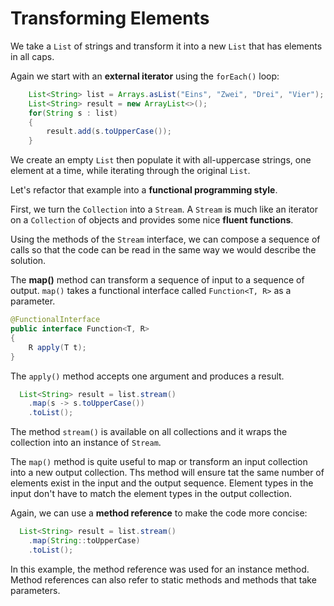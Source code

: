 # Transforming Elements

We take a `List` of strings and transform it into a new `List`
that has elements in all caps.

Again we start with an **external iterator** using the `forEach()` loop:

```Java
    List<String> list = Arrays.asList("Eins", "Zwei", "Drei", "Vier");
    List<String> result = new ArrayList<>();
    for(String s : list)
    {
        result.add(s.toUpperCase());
    }
```
We create an empty `List` then populate it with all-uppercase strings,
one element at a time, while iterating through the original `List`.

Let's refactor that example into a **functional programming style**.

First, we turn the `Collection` into a `Stream`.
A `Stream` is much like an iterator on a `Collection` of objects and provides
some nice **fluent functions**.

Using the methods of the `Stream` interface, we can compose a sequence of calls
so that the code can be read in the same way we would describe the solution.

The **map()** method can transform a sequence of input to a sequence of output.
`map()` takes a functional interface called `Function<T, R>` as a parameter.

```Java
@FunctionalInterface
public interface Function<T, R>
{
    R apply(T t);
}
```
The `apply()` method accepts one argument and produces a result.

```Java
  List<String> result = list.stream()
    .map(s -> s.toUpperCase())
    .toList();
```
The method `stream()` is available on all collections and it wraps the collection
into an instance of `Stream`.

The `map()` method is quite useful to map or transform an input collection
into a new output collection.
Ths method will ensure tat the same number of elements exist in the input
and the output sequence.
Element types in the input don't have to match the element types in the
output collection.

Again, we can use a **method reference** to make the code more concise:

```Java
  List<String> result = list.stream()
    .map(String::toUpperCase)
    .toList();
```
In this example, the method reference was used for an instance method.
Method references can also refer to static methods and methods that take parameters.

